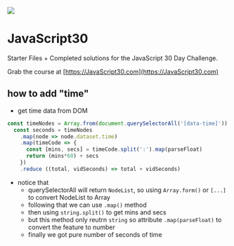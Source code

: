 ![](https://javascript30.com/images/JS3-social-share.png)

# JavaScript30

Starter Files + Completed solutions for the JavaScript 30 Day Challenge.

Grab the course at [https://JavaScript30.com](https://JavaScript30.com)

## how to add "time"

- get time data from DOM
```javascript
const timeNodes = Array.from(document.querySelectorAll('[data-time]'))
  const seconds = timeNodes
    .map(node => node.dataset.time)
    .map(timeCode => {
      const [mins, secs] = timeCode.split(':').map(parseFloat)
      return (mins*60) + secs
    })
    .reduce ((total, vidSeconds) => total + vidSeconds)
```

  - notice that
    - querySelectorAll will return `NodeList`, so using `Array.form()` or `[...]` to convert NodeList to Array
    - following that we can use `.map()` method
    - then using `string.split()` to get mins and secs
    - but this method only reutrn `string` so attribute `.map(parseFloat)` to convert the feature to number
    - finally we got pure number of seconds of time